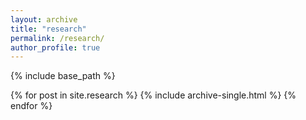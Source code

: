 ```yaml
---
layout: archive
title: "research"
permalink: /research/
author_profile: true
---
```


{% include base_path %}

{% for post in site.research %}
  {% include archive-single.html %}
{% endfor %}